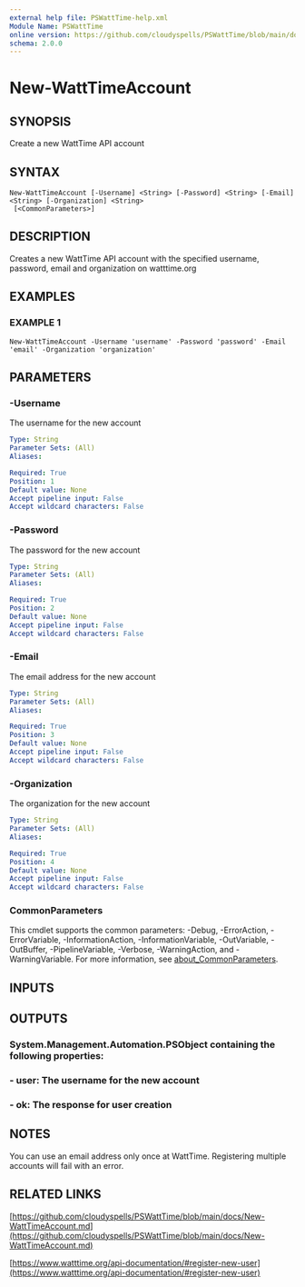 ```yaml
---
external help file: PSWattTime-help.xml
Module Name: PSWattTime
online version: https://github.com/cloudyspells/PSWattTime/blob/main/docs/New-WattTimeAccount.md
schema: 2.0.0
---
```


# New-WattTimeAccount

## SYNOPSIS
Create a new WattTime API account

## SYNTAX

```
New-WattTimeAccount [-Username] <String> [-Password] <String> [-Email] <String> [-Organization] <String>
 [<CommonParameters>]
```

## DESCRIPTION
Creates a new WattTime API account with the specified username,
password, email and organization on watttime.org

## EXAMPLES

### EXAMPLE 1
```
New-WattTimeAccount -Username 'username' -Password 'password' -Email 'email' -Organization 'organization'
```

## PARAMETERS

### -Username
The username for the new account

```yaml
Type: String
Parameter Sets: (All)
Aliases:

Required: True
Position: 1
Default value: None
Accept pipeline input: False
Accept wildcard characters: False
```

### -Password
The password for the new account

```yaml
Type: String
Parameter Sets: (All)
Aliases:

Required: True
Position: 2
Default value: None
Accept pipeline input: False
Accept wildcard characters: False
```

### -Email
The email address for the new account

```yaml
Type: String
Parameter Sets: (All)
Aliases:

Required: True
Position: 3
Default value: None
Accept pipeline input: False
Accept wildcard characters: False
```

### -Organization
The organization for the new account

```yaml
Type: String
Parameter Sets: (All)
Aliases:

Required: True
Position: 4
Default value: None
Accept pipeline input: False
Accept wildcard characters: False
```

### CommonParameters
This cmdlet supports the common parameters: -Debug, -ErrorAction, -ErrorVariable, -InformationAction, -InformationVariable, -OutVariable, -OutBuffer, -PipelineVariable, -Verbose, -WarningAction, and -WarningVariable. For more information, see [about_CommonParameters](http://go.microsoft.com/fwlink/?LinkID=113216).

## INPUTS

## OUTPUTS

### System.Management.Automation.PSObject containing the following properties:
### - user: The username for the new account
### - ok: The response for user creation
## NOTES
You can use an email address only once at WattTime.
Registering multiple accounts will fail with an error.

## RELATED LINKS

[https://github.com/cloudyspells/PSWattTime/blob/main/docs/New-WattTimeAccount.md](https://github.com/cloudyspells/PSWattTime/blob/main/docs/New-WattTimeAccount.md)

[https://www.watttime.org/api-documentation/#register-new-user](https://www.watttime.org/api-documentation/#register-new-user)

